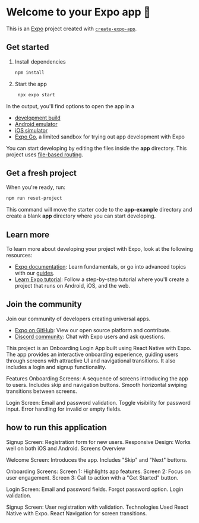 # Welcome to your Expo app 👋

This is an [Expo](https://expo.dev) project created with [`create-expo-app`](https://www.npmjs.com/package/create-expo-app).

## Get started

1. Install dependencies

   ```bash
   npm install
   ```

2. Start the app

   ```bash
    npx expo start
   ```

In the output, you'll find options to open the app in a

- [development build](https://docs.expo.dev/develop/development-builds/introduction/)
- [Android emulator](https://docs.expo.dev/workflow/android-studio-emulator/)
- [iOS simulator](https://docs.expo.dev/workflow/ios-simulator/)
- [Expo Go](https://expo.dev/go), a limited sandbox for trying out app development with Expo

You can start developing by editing the files inside the **app** directory. This project uses [file-based routing](https://docs.expo.dev/router/introduction).

## Get a fresh project

When you're ready, run:

```bash
npm run reset-project
```

This command will move the starter code to the **app-example** directory and create a blank **app** directory where you can start developing.

## Learn more

To learn more about developing your project with Expo, look at the following resources:

- [Expo documentation](https://docs.expo.dev/): Learn fundamentals, or go into advanced topics with our [guides](https://docs.expo.dev/guides).
- [Learn Expo tutorial](https://docs.expo.dev/tutorial/introduction/): Follow a step-by-step tutorial where you'll create a project that runs on Android, iOS, and the web.

## Join the community

Join our community of developers creating universal apps.

- [Expo on GitHub](https://github.com/expo/expo): View our open source platform and contribute.
- [Discord community](https://chat.expo.dev): Chat with Expo users and ask questions.

This project is an Onboarding Login App built using React Native with Expo. The app provides an interactive onboarding experience, guiding users through screens with attractive UI and navigational transitions. It also includes a login and signup functionality.

Features
Onboarding Screens: A sequence of screens introducing the app to users.
Includes skip and navigation buttons.
Smooth horizontal swiping transitions between screens.

Login Screen:
Email and password validation.
Toggle visibility for password input.
Error handling for invalid or empty fields.


## how to run this application

Signup Screen:
Registration form for new users.
Responsive Design: Works well on both iOS and Android.
Screens Overview

Welcome Screen:
Introduces the app.
Includes "Skip" and "Next" buttons.

Onboarding Screens:
Screen 1: Highlights app features.
Screen 2: Focus on user engagement.
Screen 3: Call to action with a "Get Started" button.

Login Screen:
Email and password fields.
Forgot password option.
Login validation.

Signup Screen:
User registration with validation.
Technologies Used
React Native with Expo.
React Navigation for screen transitions.

